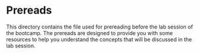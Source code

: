 # Prereads
This directory contains the file used for prereading before the lab session of the bootcamp. The prereads are designed to provide you with some resources to help you understand the concepts that will be discussed in the lab session.

